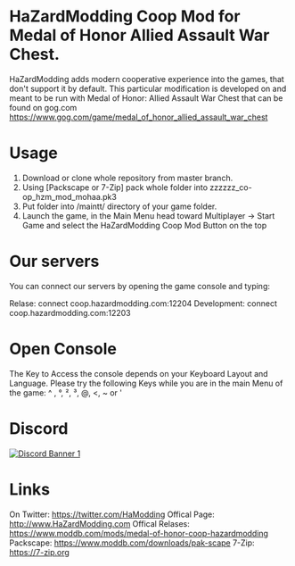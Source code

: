 # HaZardModding Coop Mod for Medal of Honor Allied Assault War Chest.

HaZardModding adds modern cooperative experience into the games, that don't support it by default.
This particular modification is developed on and meant to be run with Medal of Honor: Allied Assault War Chest
that can be found on gog.com
https://www.gog.com/game/medal_of_honor_allied_assault_war_chest

# Usage

1. Download or clone whole repository from master branch.
2. Using [Packscape or 7-Zip] pack whole folder into zzzzzz_co-op_hzm_mod_mohaa.pk3
3. Put folder into /maintt/ directory of your game folder.
4. Launch the game, in the Main Menu head toward Multiplayer -> Start Game and select the HaZardModding Coop Mod Button on the top

# Our servers
You can connect our servers by opening the game console and typing:

Relase:
connect coop.hazardmodding.com:12204
Development:
connect coop.hazardmodding.com:12203

# Open Console
The Key to Access the console depends on your Keyboard Layout and
Language. Please try the following Keys while you are in the main Menu of
the game: ^ , °, ², ³, @, <, ~ or '
 
# Discord
[![Discord Banner 1](https://discordapp.com/api/guilds/509441602222030848/widget.png?style=banner2)](https://discord.gg/jse9daX)

# Links
On Twitter: https://twitter.com/HaModding
Offical Page: http://www.HaZardModding.com
Offical Relases: https://www.moddb.com/mods/medal-of-honor-coop-hazardmodding
Packscape: https://www.moddb.com/downloads/pak-scape
7-Zip: https://7-zip.org